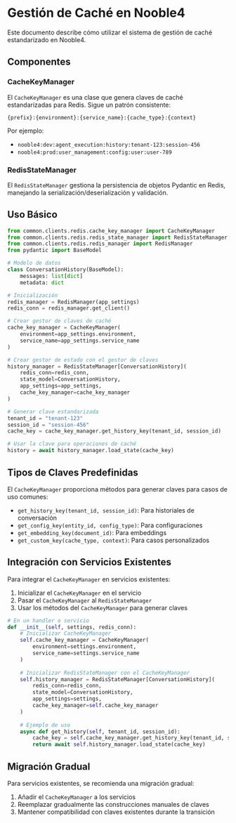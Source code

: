 # Gestión de Caché en Nooble4

Este documento describe cómo utilizar el sistema de gestión de caché estandarizado en Nooble4.

## Componentes

### CacheKeyManager

El `CacheKeyManager` es una clase que genera claves de caché estandarizadas para Redis. Sigue un patrón consistente:

```
{prefix}:{environment}:{service_name}:{cache_type}:{context}
```

Por ejemplo:
- `nooble4:dev:agent_execution:history:tenant-123:session-456`
- `nooble4:prod:user_management:config:user:user-789`

### RedisStateManager

El `RedisStateManager` gestiona la persistencia de objetos Pydantic en Redis, manejando la serialización/deserialización y validación.

## Uso Básico

```python
from common.clients.redis.cache_key_manager import CacheKeyManager
from common.clients.redis.redis_state_manager import RedisStateManager
from common.clients.redis.redis_manager import RedisManager
from pydantic import BaseModel

# Modelo de datos
class ConversationHistory(BaseModel):
    messages: list[dict]
    metadata: dict

# Inicialización
redis_manager = RedisManager(app_settings)
redis_conn = redis_manager.get_client()

# Crear gestor de claves de caché
cache_key_manager = CacheKeyManager(
    environment=app_settings.environment,
    service_name=app_settings.service_name
)

# Crear gestor de estado con el gestor de claves
history_manager = RedisStateManager[ConversationHistory](
    redis_conn=redis_conn,
    state_model=ConversationHistory,
    app_settings=app_settings,
    cache_key_manager=cache_key_manager
)

# Generar clave estandarizada
tenant_id = "tenant-123"
session_id = "session-456"
cache_key = cache_key_manager.get_history_key(tenant_id, session_id)

# Usar la clave para operaciones de caché
history = await history_manager.load_state(cache_key)
```

## Tipos de Claves Predefinidas

El `CacheKeyManager` proporciona métodos para generar claves para casos de uso comunes:

- `get_history_key(tenant_id, session_id)`: Para historiales de conversación
- `get_config_key(entity_id, config_type)`: Para configuraciones
- `get_embedding_key(document_id)`: Para embeddings
- `get_custom_key(cache_type, context)`: Para casos personalizados

## Integración con Servicios Existentes

Para integrar el `CacheKeyManager` en servicios existentes:

1. Inicializar el `CacheKeyManager` en el servicio
2. Pasar el `CacheKeyManager` al `RedisStateManager`
3. Usar los métodos del `CacheKeyManager` para generar claves

```python
# En un handler o servicio
def __init__(self, settings, redis_conn):
    # Inicializar CacheKeyManager
    self.cache_key_manager = CacheKeyManager(
        environment=settings.environment,
        service_name=settings.service_name
    )
    
    # Inicializar RedisStateManager con el CacheKeyManager
    self.history_manager = RedisStateManager[ConversationHistory](
        redis_conn=redis_conn,
        state_model=ConversationHistory,
        app_settings=settings,
        cache_key_manager=self.cache_key_manager
    )
    
    # Ejemplo de uso
    async def get_history(self, tenant_id, session_id):
        cache_key = self.cache_key_manager.get_history_key(tenant_id, session_id)
        return await self.history_manager.load_state(cache_key)
```

## Migración Gradual

Para servicios existentes, se recomienda una migración gradual:

1. Añadir el `CacheKeyManager` a los servicios
2. Reemplazar gradualmente las construcciones manuales de claves
3. Mantener compatibilidad con claves existentes durante la transición
